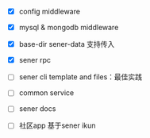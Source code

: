 <!--
 * @Author: chenzhongsheng
 * @Date: 2023-03-05 01:51:08
 * @Description: Coding something
-->
- [x] config middleware
- [x] mysql & mongodb middleware
- [x] base-dir sener-data 支持传入
- [x] sener rpc
- [ ] sener cli template and files：最佳实践
- [ ] common service
- [ ] sener docs
- [ ] 社区app 基于sener ikun

